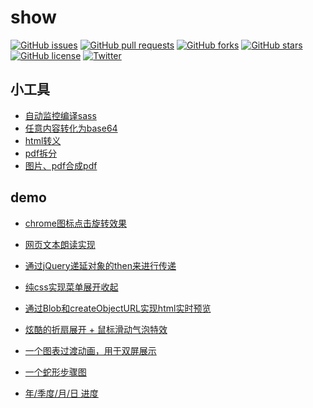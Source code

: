 # show

[![GitHub issues](https://img.shields.io/github/issues/cdswyda/show.svg)](https://github.com/cdswyda/show/issues)
[![GitHub pull requests](https://img.shields.io/github/issues-pr/cdswyda/show.svg)](https://github.com/cdswyda/show/pulls)
[![GitHub forks](https://img.shields.io/github/forks/cdswyda/show.svg)](https://github.com/cdswyda/show/network)
[![GitHub stars](https://img.shields.io/github/stars/cdswyda/show.svg)](https://github.com/cdswyda/show/stargazers)
[![GitHub license](https://img.shields.io/github/license/cdswyda/show.svg)](https://github.com/cdswyda/show/blob/master/LICENSE)
[![Twitter](https://img.shields.io/twitter/url/https/github.com/cdswyda/show.svg?style=social)](https://twitter.com/intent/tweet?text=Wow:&url=https%3A%2F%2Fgithub.com%2Fcdswyda%2Fshow)

## 小工具

- [自动监控编译sass](./tools/watch-and-render-sass/)
- [任意内容转化为base64](https://cdswyda.github.io/show/tools/anything2base64/)
- [html转义](https://cdswyda.github.io/show/tools/escape-html-character/)
- [pdf拆分](https://cdswyda.github.io/show/tools/pdfs/split.html)
- [图片、pdf合成pdf](https://cdswyda.github.io/show/tools/pdfs/merge.html)

## demo

- [chrome图标点击旋转效果](https://cdswyda.github.io/show/demo/chrome-rotate/)

- [网页文本朗读实现](https://cdswyda.github.io/show/demo/speaker/)

- [通过jQuery递延对象的then来进行传递](https://cdswyda.github.io/show/demo/jqueryPassOnByThen/test.html)

- [纯css实现菜单展开收起](https://cdswyda.github.io/show/demo/css-menu/menu.html)

- [通过Blob和createObjectURL实现html实时预览](https://cdswyda.github.io/show/demo/html-preview/)

- [炫酷的折扇展开 + 鼠标滑动气泡特效](https://cdswyda.github.io/show/demo/foldingFan/)

- [一个图表过渡动画，用于双屏展示](https://cdswyda.github.io/show/demo/chartTransition/)
- [一个蛇形步骤图](https://cdswyda.github.io/show/demo/flow/)
- [年/季度/月/日 进度](https://cdswyda.github.io/show/demo/time-progress/)
  <!-- [![](./demo/flow/show2.gif)](./demo/flow/) -->

